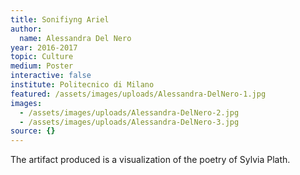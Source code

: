 ```yaml
---
title: Sonifiyng Ariel
author:
  name: Alessandra Del Nero
year: 2016-2017
topic: Culture
medium: Poster
interactive: false
institute: Politecnico di Milano
featured: /assets/images/uploads/Alessandra-DelNero-1.jpg
images:
  - /assets/images/uploads/Alessandra-DelNero-2.jpg
  - /assets/images/uploads/Alessandra-DelNero-3.jpg
source: {}
---
```

The artifact produced is a visualization of the poetry of
Sylvia Plath. 
